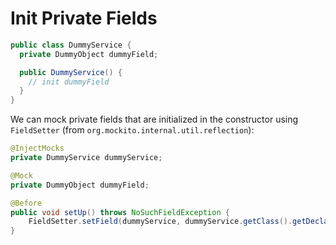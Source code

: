 # Init Private Fields

```java
public class DummyService {
  private DummyObject dummyField;

  public DummyService() {
    // init dummyField
  }
}
```

We can mock private fields that are initialized in the constructor using `FieldSetter` (from `org.mockito.internal.util.reflection`):


```java
@InjectMocks
private DummyService dummyService;

@Mock
private DummyObject dummyField;

@Before
public void setUp() throws NoSuchFieldException {
    FieldSetter.setField(dummyService, dummyService.getClass().getDeclaredField("dummyField"), dummyField);
}
```
